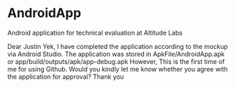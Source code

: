 # AndroidApp
Android application for technical evaluation at Altitude Labs

Dear Justin Yek,
I have completed the application according to the mockup via Android Studio. The application was stored in ApkFile/AndroidApp.apk or app/build/outputs/apk/app-debug.apk  However, This is the first time of me for using Github.
Would you kindly let me know whether you agree with the application for approval?
Thank you
